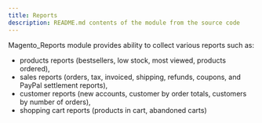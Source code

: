 ```yaml
---
title: Reports
description: README.md contents of the module from the source code
---
```


Magento_Reports module provides ability to collect various reports such as:

 - products reports (bestsellers, low stock, most viewed, products ordered),
 - sales reports (orders, tax, invoiced, shipping, refunds, coupons, and PayPal settlement reports),
 - customer reports (new accounts, customer by order totals, customers by number of orders),
 - shopping cart reports (products in cart, abandoned carts)
